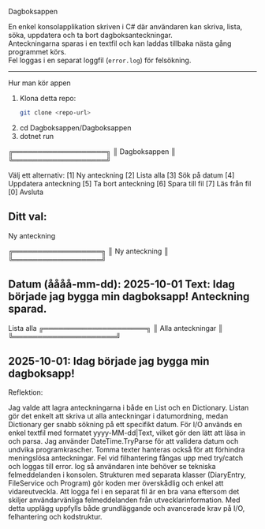 ﻿Dagboksappen

En enkel konsolapplikation skriven i C# där användaren kan skriva, lista, söka, uppdatera och ta bort dagboksanteckningar.  
Anteckningarna sparas i en textfil och kan laddas tillbaka nästa gång programmet körs.  
Fel loggas i en separat loggfil (`error.log`) för felsökning.

---

 Hur man kör appen

1. Klona detta repo:
   ```bash
   git clone <repo-url>
2. cd Dagboksappen/Dagboksappen
3. dotnet run



╔═══════════════════╗
║ Dagboksappen		║
╚═══════════════════╝

Välj ett alternativ:
[1] Ny anteckning
[2] Lista alla
[3] Sök på datum
[4] Uppdatera anteckning
[5] Ta bort anteckning
[6] Spara till fil
[7] Läs från fil
[0] Avsluta

Ditt val:
--------------------------------------------
Ny anteckning

╔══════════════════╗
║  Ny anteckning   ║
╚══════════════════╝

Datum (åååå-mm-dd): 2025-10-01
Text: Idag började jag bygga min dagboksapp!
Anteckning sparad.
---------------------------------------------

Lista alla
╔═════════════════════╗
║  Alla anteckningar  ║
╚═════════════════════╝

2025-10-01: Idag började jag bygga min dagboksapp!
-----------------------------------------------------
Reflektion: 

Jag valde att lagra anteckningarna i både en List och en Dictionary. 
Listan gör det enkelt att skriva ut alla anteckningar i datumordning, medan Dictionary ger snabb sökning på ett specifikt datum. 
För I/O används en enkel textfil med formatet yyyy-MM-dd|Text, vilket gör den lätt att läsa in och parsa.
Jag använder DateTime.TryParse för att validera datum och undvika programkrascher. 
Tomma texter hanteras också för att förhindra meningslösa anteckningar. 
Fel vid filhantering fångas upp med try/catch och loggas till error.
log så användaren inte behöver se tekniska felmeddelanden i konsolen.
Strukturen med separata klasser (DiaryEntry, FileService och Program) gör koden mer överskådlig och enkel att vidareutveckla.
Att logga fel i en separat fil är en bra vana eftersom det skiljer användarvänliga felmeddelanden från utvecklarinformation.
Med detta upplägg uppfylls både grundläggande och avancerade krav på I/O, felhantering och kodstruktur.